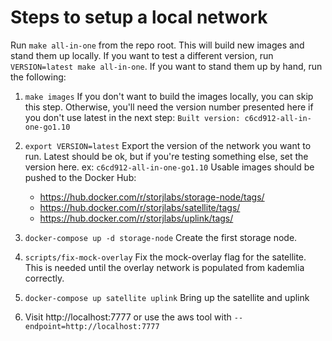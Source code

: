 Steps to setup a local network
==============================

Run `make all-in-one` from the repo root. This will build new images and stand
them up locally. If you want to test a different version, run
`VERSION=latest make all-in-one`. If you want to stand them up by hand, run the
following:

1. `make images`
   If you don't want to build the images locally, you can skip this step.
   Otherwise, you'll need the version number presented here if you don't use
   latest in the next step:
   `Built version: c6cd912-all-in-one-go1.10`

2. `export VERSION=latest`
   Export the version of the network you want to run. Latest should be ok, but
   if you're testing something else, set the version here. ex: `c6cd912-all-in-one-go1.10`
   Usable images should be pushed to the Docker Hub:
   - https://hub.docker.com/r/storjlabs/storage-node/tags/
   - https://hub.docker.com/r/storjlabs/satellite/tags/
   - https://hub.docker.com/r/storjlabs/uplink/tags/

3. `docker-compose up -d storage-node`
   Create the first storage node.

4. `scripts/fix-mock-overlay`
   Fix the mock-overlay flag for the satellite. This is needed until the overlay
   network is populated from kademlia correctly.

5. `docker-compose up satellite uplink`
   Bring up the satellite and uplink

6. Visit http://localhost:7777 or use the aws tool with `--endpoint=http://localhost:7777`
